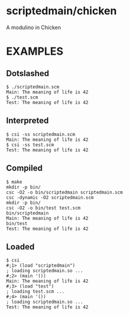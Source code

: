 # scriptedmain/chicken

A modulino in Chicken

# EXAMPLES

## Dotslashed

```
$ ./scriptedmain.scm 
Main: The meaning of life is 42
$ ./test.scm 
Test: The meaning of life is 42
```

## Interpreted

```
$ csi -ss scriptedmain.scm 
Main: The meaning of life is 42
$ csi -ss test.scm 
Test: The meaning of life is 42
```

## Compiled

```
$ make
mkdir -p bin/
csc -O2 -o bin/scriptedmain scriptedmain.scm
csc -dynamic -O2 scriptedmain.scm
mkdir -p bin/
csc -O2 -o bin/test test.scm
bin/scriptedmain
Main: The meaning of life is 42
bin/test
Test: The meaning of life is 42
```

## Loaded

```
$ csi
#;1> (load "scriptedmain")
; loading scriptedmain.so ...
#;2> (main '())
Main: The meaning of life is 42
#;3> (load "test")
; loading test.scm ...
#;4> (main '())
; loading scriptedmain.so ...
Test: The meaning of life is 42
```
